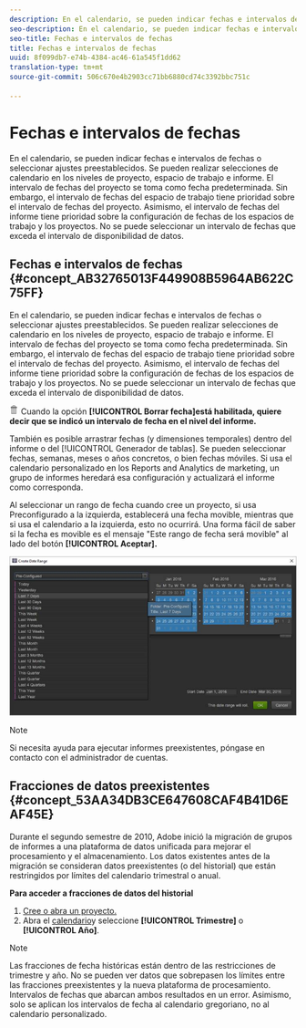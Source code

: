 ```yaml
---
description: En el calendario, se pueden indicar fechas e intervalos de fechas o seleccionar ajustes preestablecidos. Se pueden realizar selecciones de calendario en los niveles de proyecto, espacio de trabajo e informe. El intervalo de fechas del proyecto se toma como fecha predeterminada. Sin embargo, el intervalo de fechas del espacio de trabajo tiene prioridad sobre el intervalo de fechas del proyecto. Asimismo, el intervalo de fechas del informe tiene prioridad sobre la configuración de fechas de los espacios de trabajo y los proyectos. No se puede seleccionar un intervalo de fechas que exceda el intervalo de disponibilidad de datos.
seo-description: En el calendario, se pueden indicar fechas e intervalos de fechas o seleccionar ajustes preestablecidos. Se pueden realizar selecciones de calendario en los niveles de proyecto, espacio de trabajo e informe. El intervalo de fechas del proyecto se toma como fecha predeterminada. Sin embargo, el intervalo de fechas del espacio de trabajo tiene prioridad sobre el intervalo de fechas del proyecto. Asimismo, el intervalo de fechas del informe tiene prioridad sobre la configuración de fechas de los espacios de trabajo y los proyectos. No se puede seleccionar un intervalo de fechas que exceda el intervalo de disponibilidad de datos.
seo-title: Fechas e intervalos de fechas
title: Fechas e intervalos de fechas
uuid: 8f099db7-e74b-4384-ac46-61a545f1dd62
translation-type: tm+mt
source-git-commit: 506c670e4b2903cc71bb6880cd74c3392bbc751c

---
```



# Fechas e intervalos de fechas

En el calendario, se pueden indicar fechas e intervalos de fechas o seleccionar ajustes preestablecidos. Se pueden realizar selecciones de calendario en los niveles de proyecto, espacio de trabajo e informe. El intervalo de fechas del proyecto se toma como fecha predeterminada. Sin embargo, el intervalo de fechas del espacio de trabajo tiene prioridad sobre el intervalo de fechas del proyecto. Asimismo, el intervalo de fechas del informe tiene prioridad sobre la configuración de fechas de los espacios de trabajo y los proyectos. No se puede seleccionar un intervalo de fechas que exceda el intervalo de disponibilidad de datos.

## Fechas e intervalos de fechas {#concept_AB32765013F449908B5964AB622C75FF}

En el calendario, se pueden indicar fechas e intervalos de fechas o seleccionar ajustes preestablecidos. Se pueden realizar selecciones de calendario en los niveles de proyecto, espacio de trabajo e informe. El intervalo de fechas del proyecto se toma como fecha predeterminada. Sin embargo, el intervalo de fechas del espacio de trabajo tiene prioridad sobre el intervalo de fechas del proyecto. Asimismo, el intervalo de fechas del informe tiene prioridad sobre la configuración de fechas de los espacios de trabajo y los proyectos. No se puede seleccionar un intervalo de fechas que exceda el intervalo de disponibilidad de datos.

![](assets/Delete_Standard.png) Cuando la opción **[!UICONTROL Borrar fecha]está habilitada, quiere decir que se indicó un intervalo de fecha en el nivel del informe.**

También es posible arrastrar fechas (y dimensiones temporales) dentro del informe o del [!UICONTROL Generador de tablas]. Se pueden seleccionar fechas, semanas, meses o años concretos, o bien fechas móviles. Si usa el calendario personalizado en los Reports and Analytics de marketing, un grupo de informes heredará esa configuración y actualizará el informe como corresponda.

Al seleccionar un rango de fecha cuando cree un proyecto, si usa Preconfigurado a la izquierda, establecerá una fecha movible, mientras que si usa el calendario a la izquierda, esto no ocurrirá. Una forma fácil de saber si la fecha es movible es el mensaje "Este rango de fecha será movible" al lado del botón **[!UICONTROL Aceptar].**

![](assets/daterange.jpeg)

>[!NOTE]
>
>Si necesita ayuda para ejecutar informes preexistentes, póngase en contacto con el administrador de cuentas.

## Fracciones de datos preexistentes {#concept_53AA34DB3CE647608CAF4B41D6EAF45E}

Durante el segundo semestre de 2010, Adobe inició la migración de grupos de informes a una plataforma de datos unificada para mejorar el procesamiento y el almacenamiento. Los datos existentes antes de la migración se consideran datos preexistentes (o del historial) que están restringidos por límites del calendario trimestral o anual.

<!-- 

c_legacy_data.xml

 -->

**Para acceder a fracciones de datos del historial**

1. [Cree o abra un proyecto.](../../analyze/ad-hoc-analysis/c-getting-started.md#task_918A4539134E4E62B00486DCB8D3D403)
1. Abra el [calendario](../../analyze/ad-hoc-analysis/c-dates.md#concept_E8A2E36E595C45C785ECB724CA37FA47)y seleccione **[!UICONTROL Trimestre]** o **[!UICONTROL Año]**.

>[!NOTE]
>
>Las fracciones de fecha históricas están dentro de las restricciones de trimestre y año. No se pueden ver datos que sobrepasen los límites entre las fracciones preexistentes y la nueva plataforma de procesamiento. Intervalos de fechas que abarcan ambos resultados en un error. Asimismo, solo se aplican los intervalos de fecha al calendario gregoriano, no al calendario personalizado.

